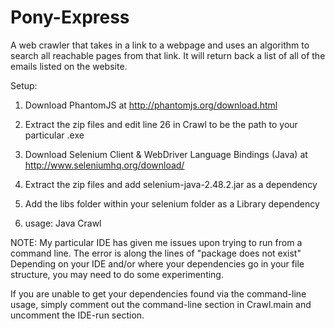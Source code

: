 # Pony-Express
A web crawler that takes in a link to a webpage and uses an algorithm to search all reachable pages from that link. It will return back a list of all of the emails listed on the website.

Setup:

1) Download PhantomJS at http://phantomjs.org/download.html

2) Extract the zip files and edit line 26 in Crawl to be the path to your particular .exe

3) Download Selenium Client & WebDriver Language Bindings (Java) at http://www.seleniumhq.org/download/

4) Extract the zip files and add selenium-java-2.48.2.jar as a dependency

5) Add the libs folder within your selenium folder as a Library dependency

6) usage: Java Crawl <link>

NOTE: My particular IDE has given me issues upon trying to run from a command line.
	The error is along the lines of "package <some selenium package> does not exist"
	Depending on your IDE and/or where your dependencies go in your file structure,
	you may need to do some experimenting.

If you are unable to get your dependencies found via the command-line usage,
simply comment out the command-line section in Crawl.main and
uncomment the IDE-run section.
